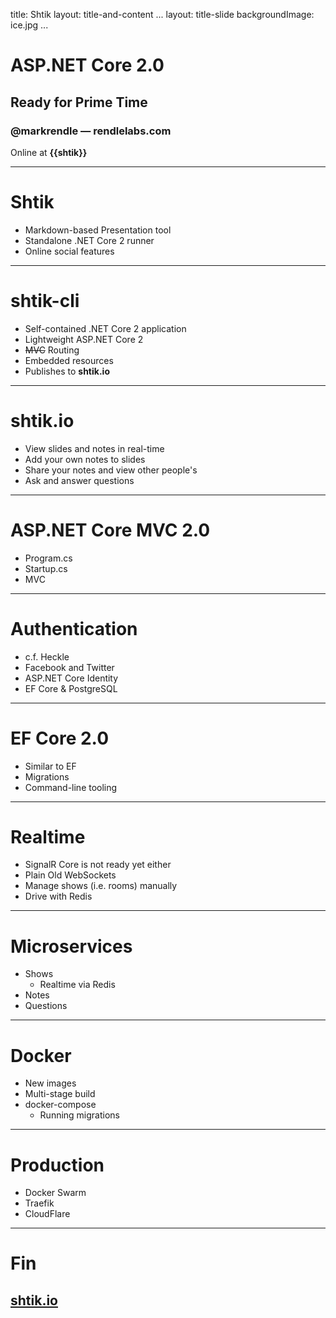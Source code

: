 ﻿title: Shtik
layout: title-and-content
...
layout: title-slide
backgroundImage: ice.jpg
...
# ASP.NET Core 2.0
## Ready for Prime Time
### @markrendle  &mdash;  rendlelabs.com

Online at **{{shtik}}**

---

# Shtik

- Markdown-based Presentation tool
- Standalone .NET Core 2 runner
- Online social features

---

# shtik-cli

- Self-contained .NET Core 2 application
- Lightweight ASP.NET Core 2
- <s>MVC</s> Routing
- Embedded resources
- Publishes to **shtik.io**

---

# shtik.io

- View slides and notes in real-time
- Add your own notes to slides
- Share your notes and view other people's
- Ask and answer questions

---

# ASP.NET Core MVC 2.0

- Program.cs
- Startup.cs
- MVC

---

# Authentication

- c.f. Heckle
- Facebook and Twitter
- ASP.NET Core Identity
- EF Core &amp; PostgreSQL

---

# EF Core 2.0

- Similar to EF
- Migrations
- Command-line tooling

---

# Realtime

- SignalR Core is not ready yet either
- Plain Old WebSockets
- Manage shows (i.e. rooms) manually
- Drive with Redis

---

# Microservices

- Shows
  - Realtime via Redis
- Notes
- Questions

---

# Docker

- New images
- Multi-stage build
- docker-compose
  - Running migrations

---

# Production

- Docker Swarm
- Traefik
- CloudFlare

---

# Fin
## [shtik.io]()